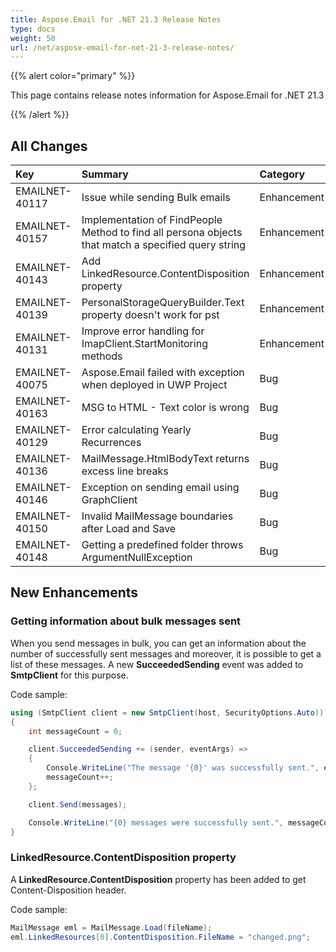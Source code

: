 ```yaml
---
title: Aspose.Email for .NET 21.3 Release Notes
type: docs
weight: 50
url: /net/aspose-email-for-net-21-3-release-notes/
---
```


{{% alert color="primary" %}} 

This page contains release notes information for Aspose.Email for .NET 21.3

{{% /alert %}} 
## **All Changes**

|**Key**|**Summary**|**Category**|
| :- | :- | :- |
|EMAILNET-40117|Issue while sending Bulk emails|Enhancement|
|EMAILNET-40157|Implementation of FindPeople Method to find all persona objects that match a specified query string|Enhancement|
|EMAILNET-40143|Add LinkedResource.ContentDisposition property|Enhancement|
|EMAILNET-40139|PersonalStorageQueryBuilder.Text property doesn't work for pst|Enhancement|
|EMAILNET-40131|Improve error handling for ImapClient.StartMonitoring methods|Enhancement|
|EMAILNET-40075|Aspose.Email failed with exception when deployed in UWP Project|Bug|
|EMAILNET-40163|MSG to HTML - Text color is wrong|Bug|
|EMAILNET-40129|Error calculating Yearly Recurrences|Bug|
|EMAILNET-40136|MailMessage.HtmlBodyText returns excess line breaks|Bug|
|EMAILNET-40146|Exception on sending email using GraphClient|Bug|
|EMAILNET-40150|Invalid MailMessage boundaries after Load and Save|Bug|
|EMAILNET-40148|Getting a predefined folder throws ArgumentNullException|Bug|


## **New Enhancements**

### **Getting information about bulk messages sent**
When you send messages in bulk, you can get an information about the number of successfully sent messages and moreover, it is possible to get a list of these messages. 
A new **SucceededSending** event was added to **SmtpClient** for this purpose.

Code sample:
```cs
using (SmtpClient client = new SmtpClient(host, SecurityOptions.Auto))
{
    int messageCount = 0;

    client.SucceededSending += (sender, eventArgs) =>
    {
        Console.WriteLine("The message '{0}' was successfully sent.", eventArgs.Message.Subject);
        messageCount++;
    };

    client.Send(messages);

    Console.WriteLine("{0} messages were successfully sent.", messageCount);
}
```
### **LinkedResource.ContentDisposition property**

A **LinkedResource.ContentDisposition** property has been added to get Content-Disposition header.

Code sample:

```cs
MailMessage eml = MailMessage.Load(fileName);
eml.LinkedResources[0].ContentDisposition.FileName = "changed.png";
```
